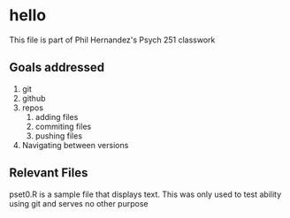 # hello

This file is part of Phil Hernandez's Psych 251 classwork
## Goals addressed

1. git 
1. github 
1. repos
	1. adding files
	1. commiting files
	1. pushing files
1. Navigating between versions

## Relevant Files

pset0.R is a sample file that displays text. This was only used to test ability using git and serves no other purpose

